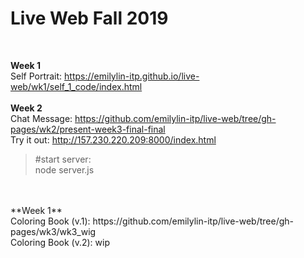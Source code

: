 # Live Web Fall 2019

<br>

**Week 1** <br>
Self Portrait: https://emilylin-itp.github.io/live-web/wk1/self_1_code/index.html
<br>
<br>
**Week 2** <br>
Chat Message: https://github.com/emilylin-itp/live-web/tree/gh-pages/wk2/present-week3-final-final
<br>
Try it out: http://157.230.220.209:8000/index.html
> #start server: <br> 
> node server.js
<br> 
<br>
**Week 1** <br>
Coloring Book (v.1): https://github.com/emilylin-itp/live-web/tree/gh-pages/wk3/wk3_wig
<br>
Coloring Book (v.2): wip
